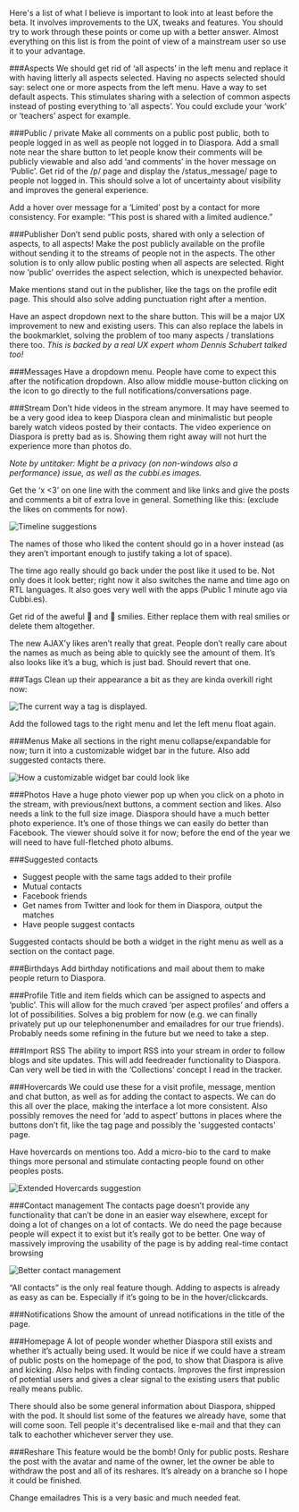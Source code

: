 Here's a list of what I believe is important to look into at least before the beta. It involves improvements to the UX, tweaks and features. You should try to work through these points or come up with a better answer. Almost everything on this list is from the point of view of a mainstream user so use it to your advantage.

###Aspects
We should get rid of ‘all aspects’ in the left menu and replace it with having litterly all aspects selected. Having no aspects selected should say: select one or more aspects from the left menu. Have a way to set default aspects. This stimulates sharing with a selection of common aspects instead of posting everything to ‘all aspects’. You could exclude your ‘work’ or ‘teachers’ aspect for example.

###Public / private
Make all comments on a public post public, both to people logged in as well as people not logged in to Diaspora. Add a small note near the share button to let people know their comments will be publicly viewable and also add ‘and comments’ in the hover message on ‘Public’. Get rid of the /p/ page and display the /status_message/ page to people not logged in. This should solve a lot of uncertainty about visibility and improves the general experience.

Add a hover over message for a ‘Limited’ post by a contact for more consistency. For example: “This post is shared with a limited audience.” 

###Publisher
Don’t send public posts, shared with only a selection of aspects, to all aspects! Make the post publicly available on the profile without sending it to the streams of people not in the aspects. The other solution is to only allow public posting when all aspects are selected. Right now ‘public’ overrides the aspect selection, which is unexpected behavior.

Make mentions stand out in the publisher, like the tags on the profile edit page. This should also solve adding punctuation right after a mention.

Have an aspect dropdown next to the share button. This will be a major UX improvement to new and existing users. This can also replace the labels in the bookmarklet, solving the problem of too many aspects / translations there too. *This is backed by a real UX expert whom Dennis Schubert talked too!*

###Messages
Have a dropdown menu. People have come to expect this after the notification dropdown. Also allow middle mouse-button clicking on the icon to go directly to the full notifications/conversations page.

###Stream
Don’t hide videos in the stream anymore. It may have seemed to be a very good idea to keep Diaspora clean and minimalistic but people barely watch videos posted by their contacts. The video experience on Diaspora is pretty bad as is. Showing them right away will not hurt the experience more than photos do.

*Note by untitaker: Might be a privacy (on non-windows also a performance) issue, as well as the cubbi.es images.*

Get the ‘x <3’ on one line with the comment and like links and give the posts and comments a bit of extra love in general. Something like this: (exclude the likes on comments for now).

![Timeline suggestions](http://i.imgur.com/XnpWP.png)

The names of those who liked the content should go in a hover instead (as they aren’t important enough to justify taking a lot of space).

The time ago really should go back under the post like it used to be. Not only does it look better; right now it also switches the name and time ago on RTL languages. It also goes very well with the apps (Public 1 minute ago via Cubbi.es). 

Get rid of the aweful  and  smilies. Either replace them with real smilies or delete them altogether.

The new AJAX’y likes aren’t really that great. People don’t really care about the names as much as being able to quickly see the amount of them. It’s also looks like it’s a bug, which is just bad. Should revert that one.

###Tags
Clean up their appearance a bit as they are kinda overkill right now:

![The current way a tag is displayed.](http://i.imgur.com/72Xtk.png)

Add the followed tags to the right menu and let the left menu float again.

###Menus
Make all sections in the right menu collapse/expandable for now; turn it into a customizable widget bar in the future. Also add suggested contacts there.

![How a customizable widget bar could look like](http://i.imgur.com/bZi2F.png)

###Photos
Have a huge photo viewer pop up when you click on a photo in the stream, with previous/next buttons, a comment section and likes. Also needs a link to the full size image. Diaspora should have a much better photo experience. It’s one of those things we can easily do better than Facebook. The viewer should solve it for now; before the end of the year we will need to have full-fletched photo albums.

###Suggested contacts
-	Suggest people with the same tags added to their profile
-	Mutual contacts
-	Facebook friends
-	Get names from Twitter and look for them in Diaspora, output the matches
-	Have people suggest contacts

Suggested contacts should be both a widget in the right menu as well as a section on the contact page.

###Birthdays
Add birthday notifications and mail about them to make people return to Diaspora.

###Profile
Title and item fields which can be assigned to aspects and ‘public’. This will allow for the much craved ‘per aspect profiles’ and offers a lot of possibilities. Solves a big problem for now (e.g. we can finally privately put up our telephonenumber and emailadres for our true friends). Probably needs some refining in the future but we need to take a step.

###Import RSS
The ability to import RSS into your stream in order to follow blogs and site updates. This will add feedreader functionality to Diaspora. Can very well be tied in with the ‘Collections’ concept I read in the tracker.

###Hovercards
We could use these for a visit profile, message, mention and chat button, as well as for adding the contact to aspects. We can do this all over the place, making the interface a lot more consistent. Also possibly removes the need for ‘add to aspect’ buttons in places where the buttons don’t fit, like the tag page and possibly the 'suggested contacts' page.

Have hovercards on mentions too. Add a micro-bio to the card to make things more personal and stimulate contacting people found on other peoples posts.

![Extended Hovercards suggestion](http://i.imgur.com/DSOuv.png)

###Contact management
The contacts page doesn’t provide any functionality that can’t be done in an easier way elsewhere, except for doing a lot of changes on a lot of contacts. We do need the page because people will expect it to exist but it’s really got to be better. One way of massively improving the usability of the page is by adding real-time contact browsing

![Better contact management](http://i.imgur.com/Dfh7e.png)

“All contacts” is the only real feature though. Adding to aspects is already as easy as can be. Especially if it’s going to be in the hover/clickcards.

###Notifications
Show the amount of unread notifications in the title of the page.

###Homepage
A lot of people wonder whether Diaspora still exists and whether it’s actually being used. It would be nice if we could have a stream of public posts on the homepage of the pod, to show that Diaspora is alive and kicking. Also helps with finding contacts. Improves the first impression of potential users and gives a clear signal to the existing users that public really means public.

There should also be some general information about Diaspora, shipped with the pod. It should list some of the features we already have, some that will come soon. Tell people it's decentralised like e-mail and that they can talk to eachother whichever server they use.

###Reshare
This feature would be the bomb! Only for public posts. Reshare the post with the avatar and name of the owner, let the owner be able to withdraw the post and all of its reshares. It’s already on a branche so I hope it could be finished.

Change emailadres
This is a very basic and much needed feat.